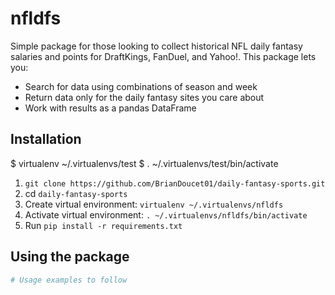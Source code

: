 # nfldfs

Simple package for those looking to collect historical NFL daily fantasy salaries and points for DraftKings, FanDuel, and Yahoo!. This package lets you:

+ Search for data using combinations of season and week
+ Return data only for the daily fantasy sites you care about
+ Work with results as a pandas DataFrame

## Installation
$ virtualenv ~/.virtualenvs/test
$ . ~/.virtualenvs/test/bin/activate

1. `git clone https://github.com/BrianDoucet01/daily-fantasy-sports.git`
2. cd `daily-fantasy-sports`
3. Create virtual environment: `virtualenv ~/.virtualenvs/nfldfs`
4. Activate virtual environment: `. ~/.virtualenvs/nfldfs/bin/activate`
4. Run `pip install -r requirements.txt`

## Using the package


```Python
# Usage examples to follow

```
